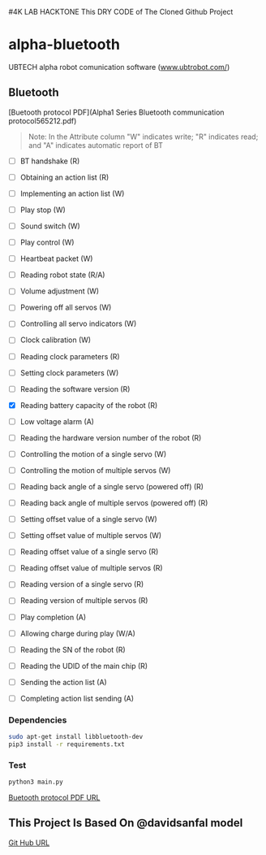 #4K LAB HACKTONE
This DRY CODE of The Cloned Github Project
# alpha-bluetooth
UBTECH alpha robot comunication software (www.ubtrobot.com/)

## Bluetooth

[Buetooth protocol PDF](Alpha1 Series Bluetooth communication protocol565212.pdf)

> Note: In the Attribute column "W" indicates write; "R" indicates read; and "A" indicates automatic report of BT

- [ ] BT handshake (R)
- [ ] Obtaining an action list (R)
- [ ] Implementing an action list (W)
- [ ] Play stop (W)
- [ ] Sound switch (W)
- [ ] Play control (W)
- [ ] Heartbeat packet (W)
- [ ] Reading robot state (R/A)
- [ ] Volume adjustment (W)
- [ ] Powering off all servos (W)
- [ ] Controlling all servo indicators (W)
- [ ] Clock calibration (W)
- [ ] Reading clock parameters (R)
- [ ] Setting clock parameters  (W)
- [ ] Reading the software version (R)
- [x] Reading battery capacity of the robot (R)
- [ ] Low voltage alarm (A)
- [ ] Reading the hardware version number of the robot (R)
- [ ] Controlling the motion of a single servo (W)
- [ ] Controlling the motion of multiple servos (W)
- [ ] Reading back angle of a single servo (powered off) (R)
- [ ] Reading back angle of multiple servos (powered off) (R)
- [ ] Setting offset value of a single servo (W)
- [ ] Setting offset value of multiple servos (W)
- [ ] Reading offset value of a single servo (R)
- [ ] Reading offset value of multiple servos (R)
- [ ] Reading version of a single servo (R)
- [ ] Reading version of multiple servos (R)
- [ ] Play completion (A)
- [ ] Allowing charge during play (W/A)
- [ ] Reading the SN of the robot (R)
- [ ] Reading the UDID of the main chip (R)
- [ ] Sending the action list (A)
- [ ] Completing action list sending (A)




### Dependencies

```sh
sudo apt-get install libbluetooth-dev
pip3 install -r requirements.txt
```
### Test

```sh
python3 main.py
```

[Buetooth protocol PDF URL](http://www.ubtrobot.com/upload/download/Alpha1%20Series%20Bluetooth%20communication%20protocol565212.pdf)
## This Project Is Based On @davidsanfal model

[Git Hub URL](https://github.com/alpha-hacks/alpha-bluetooth)
